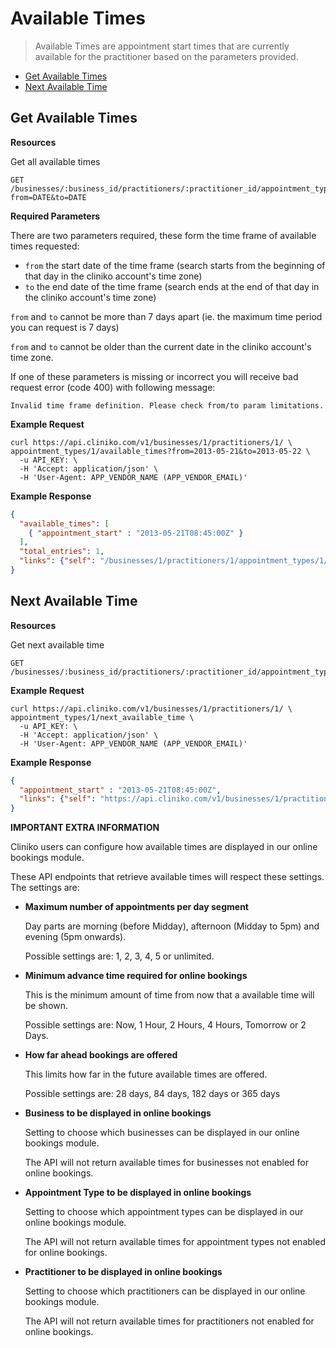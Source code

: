 Available Times
============
> Available Times are appointment start times that are currently available for the practitioner based on the parameters provided.

* [Get Available Times](#get-available-times "This will return all available times")
* [Next Available Time](#next-available-time "This will return the next available time")

Get Available Times
----------------

**Resources**

Get all available times
``` 
GET /businesses/:business_id/practitioners/:practitioner_id/appointment_types/:appointment_type_id/available_times?from=DATE&to=DATE 
```

**Required Parameters**

There are two parameters required, these form the time frame of available times requested:
* `from` the start date of the time frame (search starts from the beginning of that day in the cliniko account's time zone) 
* `to`   the end date of the time frame (search ends at the end of that day in the cliniko account's time zone)

`from` and `to` cannot be more than 7 days apart (ie. the maximum time period you can request is 7 days) 

`from` and `to` cannot be older than the current date in the cliniko account's time zone.

If one of these parameters is missing or incorrect you will receive bad request error (code 400) with following message:

```shell
Invalid time frame definition. Please check from/to param limitations.
```

**Example Request**
```shell
curl https://api.cliniko.com/v1/businesses/1/practitioners/1/ \
appointment_types/1/available_times?from=2013-05-21&to=2013-05-22 \
  -u API_KEY: \
  -H 'Accept: application/json' \
  -H 'User-Agent: APP_VENDOR_NAME (APP_VENDOR_EMAIL)'
```

**Example Response**
```json
{
  "available_times": [
    { "appointment_start" : "2013-05-21T08:45:00Z" }
  ],
  "total_entries": 1,
  "links": {"self": "/businesses/1/practitioners/1/appointment_types/1/available_times?from=2013-05-21&to=2013-05-22&page=1"}
}

```

Next Available Time
----------------

**Resources**

Get next available time
``` 
GET /businesses/:business_id/practitioners/:practitioner_id/appointment_types/:appointment_type_id/next_available_time 
```

**Example Request**
```shell
curl https://api.cliniko.com/v1/businesses/1/practitioners/1/ \
appointment_types/1/next_available_time \
  -u API_KEY: \
  -H 'Accept: application/json' \
  -H 'User-Agent: APP_VENDOR_NAME (APP_VENDOR_EMAIL)'
```

**Example Response**
```json
{
  "appointment_start" : "2013-05-21T08:45:00Z",
  "links": {"self": "https://api.cliniko.com/v1/businesses/1/practitioners/1/appointment_types/1/next_available_time"}
}

```

**IMPORTANT EXTRA INFORMATION**

Cliniko users can configure how available times are displayed in our online bookings module.  

These API endpoints that retrieve available times will respect these settings.  The settings are:

* **Maximum number of appointments per day segment**

    Day parts are morning (before Midday), afternoon (Midday to 5pm) and evening (5pm onwards).  

    Possible settings are: 1, 2, 3, 4, 5 or unlimited.

* **Minimum advance time required for online bookings**

    This is the minimum amount of time from now that a available time will be shown.

    Possible settings are: Now, 1 Hour, 2 Hours, 4 Hours, Tomorrow or 2 Days.
    
* **How far ahead bookings are offered**

    This limits how far in the future available times are offered.

    Possible settings are: 28 days, 84 days, 182 days or 365 days
    
* **Business to be displayed in online bookings**

    Setting to choose which businesses can be displayed in our online bookings module. 
    
    The API will not return available times for businesses not enabled for online bookings.
    
* **Appointment Type to be displayed in online bookings**

    Setting to choose which appointment types can be displayed in our online bookings module. 
    
    The API will not return available times for appointment types not enabled for online bookings.
    
* **Practitioner to be displayed in online bookings**

    Setting to choose which practitioners can be displayed in our online bookings module. 
    
    The API will not return available times for practitioners not enabled for online bookings.
